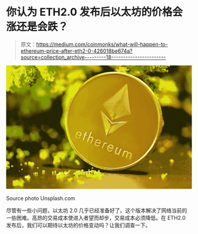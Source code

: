 # 你认为 ETH2.0 发布后以太坊的价格会涨还是会跌？

> 原文：<https://medium.com/coinmonks/what-will-happen-to-ethereum-price-after-eth2-0-426018be674a?source=collection_archive---------18----------------------->

![](img/9ddf50cb9c981de6fb96946f66f726b8.png)

Source photo Unsplash.com

尽管有一些小问题，以太坊 2.0 几乎已经准备好了。这个版本解决了网络当前的一些困难。高昂的交易成本使进入者望而却步，交易成本必须降低。在 ETH2.0 发布后，我们可以期待以太坊的价格变动吗？让我们调查一下。